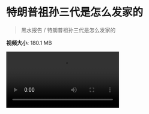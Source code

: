 # 特朗普祖孙三代是怎么发家的

> 黑水报告 / 特朗普祖孙三代是怎么发家的

**视频大小**: 180.1 MB

<div class="video"><video src="https://file.hsyhx.top/video/黑水报告/特朗普祖孙三代是怎么发家的.mp4" controls preload>🤔 您的浏览器不支持 video 标签</video></div>